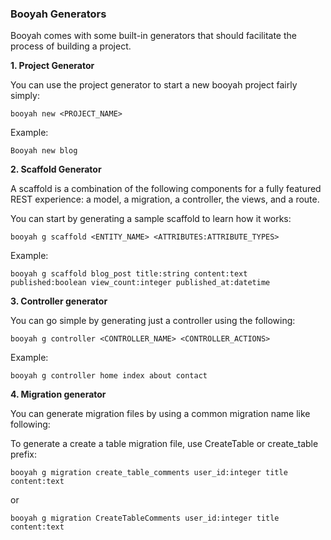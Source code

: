 ### Booyah Generators

Booyah comes with some built-in generators that should facilitate the process of building a project. 

**1. Project Generator**

You can use the project generator to start a new booyah project fairly simply:

```
booyah new <PROJECT_NAME>
```

Example:

```
Booyah new blog
```

**2. Scaffold Generator**

A scaffold is a combination of the following components for a fully featured REST experience: a model, a migration, a controller, the views, and a route.

You can start by generating a sample scaffold to learn how it works:

```
booyah g scaffold <ENTITY_NAME> <ATTRIBUTES:ATTRIBUTE_TYPES>
```

Example:

```
booyah g scaffold blog_post title:string content:text published:boolean view_count:integer published_at:datetime
```

**3. Controller generator**

You can go simple by generating just a controller using the following:


```
booyah g controller <CONTROLLER_NAME> <CONTROLLER_ACTIONS>
```

Example:

```
booyah g controller home index about contact
```


**4. Migration generator**

You can generate migration files by using a common migration name like following:

To generate a create a table migration file, use CreateTable or create_table prefix:

```
booyah g migration create_table_comments user_id:integer title content:text
```

or

```
booyah g migration CreateTableComments user_id:integer title content:text
```
